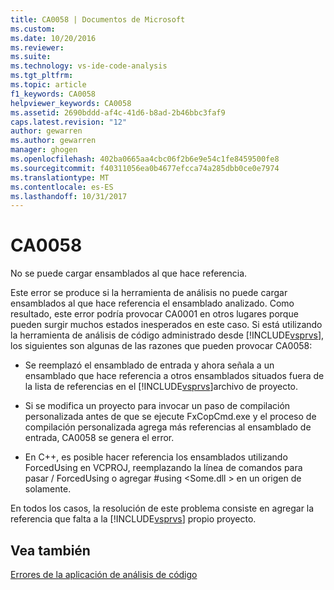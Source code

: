 ```yaml
---
title: CA0058 | Documentos de Microsoft
ms.custom: 
ms.date: 10/20/2016
ms.reviewer: 
ms.suite: 
ms.technology: vs-ide-code-analysis
ms.tgt_pltfrm: 
ms.topic: article
f1_keywords: CA0058
helpviewer_keywords: CA0058
ms.assetid: 2690bddd-af4c-41d6-b8ad-2b46bbc3faf9
caps.latest.revision: "12"
author: gewarren
ms.author: gewarren
manager: ghogen
ms.openlocfilehash: 402ba0665aa4cbc06f2b6e9e54c1fe8459500fe8
ms.sourcegitcommit: f40311056ea0b4677efcca74a285dbb0ce0e7974
ms.translationtype: MT
ms.contentlocale: es-ES
ms.lasthandoff: 10/31/2017
---
```

# <a name="ca0058"></a>CA0058
No se puede cargar ensamblados al que hace referencia.  
  
 Este error se produce si la herramienta de análisis no puede cargar ensamblados al que hace referencia el ensamblado analizado. Como resultado, este error podría provocar CA0001 en otros lugares porque pueden surgir muchos estados inesperados en este caso. Si está utilizando la herramienta de análisis de código administrado desde [!INCLUDE[vsprvs](../code-quality/includes/vsprvs_md.md)], los siguientes son algunas de las razones que pueden provocar CA0058:  
  
-   Se reemplazó el ensamblado de entrada y ahora señala a un ensamblado que hace referencia a otros ensamblados situados fuera de la lista de referencias en el [!INCLUDE[vsprvs](../code-quality/includes/vsprvs_md.md)]archivo de proyecto.  
  
-   Si se modifica un proyecto para invocar un paso de compilación personalizada antes de que se ejecute FxCopCmd.exe y el proceso de compilación personalizada agrega más referencias al ensamblado de entrada, CA0058 se genera el error.  
  
-   En C++, es posible hacer referencia los ensamblados utilizando ForcedUsing en VCPROJ, reemplazando la línea de comandos para pasar / ForcedUsing o agregar #using \<Some.dll > en un origen de solamente.  
  
 En todos los casos, la resolución de este problema consiste en agregar la referencia que falta a la [!INCLUDE[vsprvs](../code-quality/includes/vsprvs_md.md)] propio proyecto.  
  
## <a name="see-also"></a>Vea también  
 [Errores de la aplicación de análisis de código](../code-quality/code-analysis-application-errors.md)   

